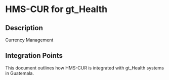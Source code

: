 # HMS-CUR for gt_Health

## Description

Currency Management

## Integration Points

This document outlines how HMS-CUR is integrated with gt_Health systems in Guatemala.
